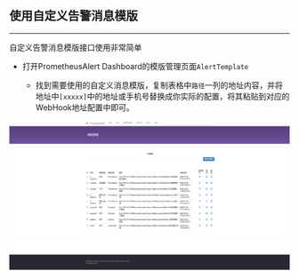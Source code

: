 ## 使用自定义告警消息模版

--------------------------------------

自定义告警消息模版接口使用非常简单

 - 打开PrometheusAlert Dashboard的模版管理页面`AlertTemplate`

   * 找到需要使用的自定义消息模版，复制表格中`路径`一列的地址内容，并将地址中`[xxxxx]`中的地址或手机号替换成你实际的配置，将其粘贴到对应的WebHook地址配置中即可。

![dashboard-tpl-list](../dashboard-tpl-list.png)

